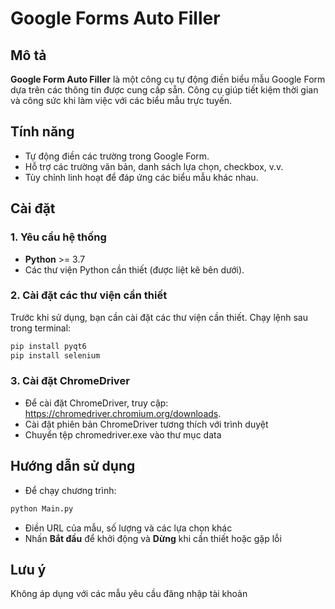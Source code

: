 # Google Forms Auto Filler

## Mô tả
**Google Form Auto Filler** là một công cụ tự động điền biểu mẫu Google Form dựa trên các thông tin được cung cấp sẵn. Công cụ giúp tiết kiệm thời gian và công sức khi làm việc với các biểu mẫu trực tuyến.

## Tính năng
- Tự động điền các trường trong Google Form.
- Hỗ trợ các trường văn bản, danh sách lựa chọn, checkbox, v.v.
- Tùy chỉnh linh hoạt để đáp ứng các biểu mẫu khác nhau.

## Cài đặt

### 1. Yêu cầu hệ thống
- **Python** >= 3.7
- Các thư viện Python cần thiết (được liệt kê bên dưới).

### 2. Cài đặt các thư viện cần thiết
Trước khi sử dụng, bạn cần cài đặt các thư viện cần thiết. Chạy lệnh sau trong terminal:

```bash
pip install pyqt6
pip install selenium
```

### 3. Cài đặt ChromeDriver
- Để cài đặt ChromeDriver, truy cập: https://chromedriver.chromium.org/downloads.
- Cài đặt phiên bản ChromeDriver tương thích với trình duyệt
- Chuyển tệp chromedriver.exe vào thư mục data

## Hướng dẫn sử dụng

- Để chạy chương trình:
```bash
python Main.py
```

- Điền URL của mẫu, số lượng và các lựa chọn khác
- Nhấn **Bắt đầu** để khởi động và **Dừng** khi cần thiết hoặc gặp lỗi

## Lưu ý
Không áp dụng với các mẫu yêu cầu đăng nhập tài khoản
